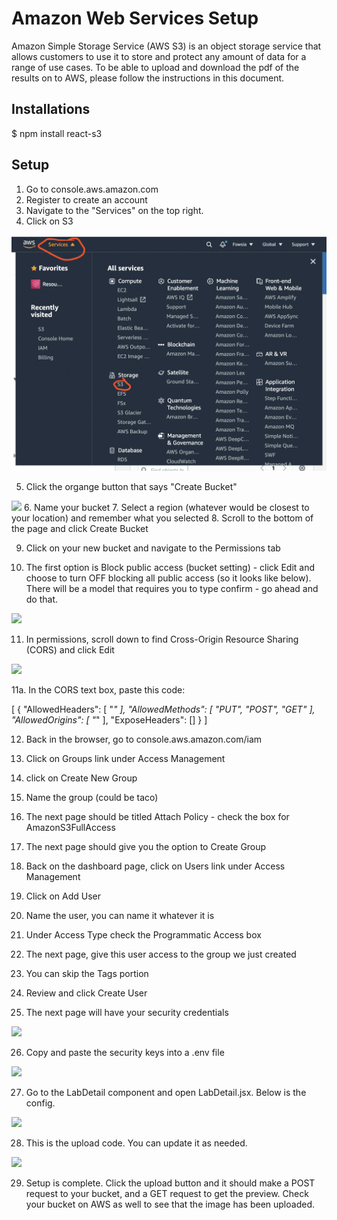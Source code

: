 # Amazon Web Services Setup
Amazon Simple Storage Service (AWS S3) is an object storage service that allows customers to use it to store and protect any amount of data for a range of use cases.
To be able to upload and download the pdf of the results on to AWS, please follow the instructions in this document. 

## Installations
$ npm install react-s3

##  Setup
1. Go to console.aws.amazon.com
2. Register to create an account
3. Navigate to the "Services" on the top right. 
4. Click on S3

![](/public/s3.png)



5. Click the organge button that says "Create 
Bucket" 
<img src="public/createBucket">
6. Name your bucket
7. Select a region (whatever would be closest to your location) and remember what you selected
8. Scroll to the bottom of the page and click Create Bucket



9. Click on your new bucket and navigate to the Permissions tab 

10. The first option is Block public access (bucket setting) - click Edit  and choose to turn OFF blocking all public access (so it looks like below). There will be a model that requires you to type confirm - go ahead and do that.

<img src="public/bucketSettings">


11. In permissions, scroll down to find Cross-Origin Resource Sharing (CORS) and click Edit

<img src="public/CORS">

11a. In the CORS text box, paste this code:

[
    {
        "AllowedHeaders": [
            "*"
        ],
        "AllowedMethods": [
            "PUT",
            "POST",
            "GET"
        ],
        "AllowedOrigins": [
            "*"
        ],
        "ExposeHeaders": []
    }
]


12. Back in the browser, go to console.aws.amazon.com/iam

13. Click on Groups link under Access Management

14. click on Create New Group 

15. Name the group (could be taco)

16. The next page should be titled Attach Policy - check the box for AmazonS3FullAccess

17. The next page should give you the option to Create Group


18. Back on the dashboard page, click on Users link under Access Management

19. Click on Add User

20. Name the user, you can name it whatever it is

21. Under Access Type check the Programmatic Access box

22. The next page, give this user access to the group we just created

23. You can skip the Tags portion

24. Review and click Create User

25. The next page will have your security credentials

<img src="public/success">

26. Copy and paste the security keys into a .env file

<img src="public/env">

27. Go to the LabDetail component and open LabDetail.jsx. Below is the config.

<img src="public/config">


28. This is the upload code. You can update it as needed.

<img src="public/upload">


29. Setup is complete. Click the upload button and it should make a POST request to your bucket, and a GET request to get the preview. Check your bucket on AWS as well to see that the image has been uploaded.
















